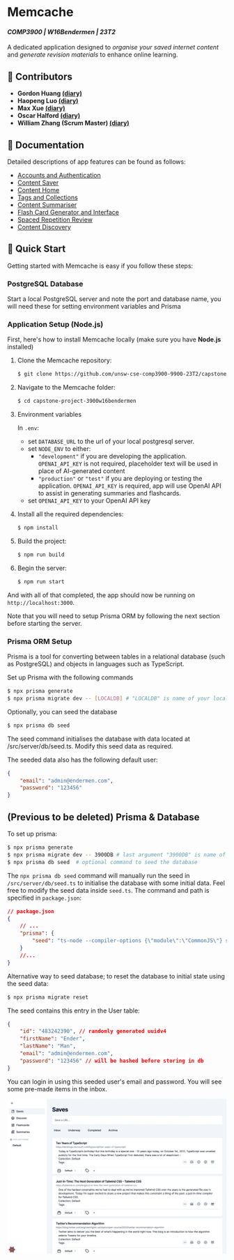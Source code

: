 # Memcache

#### _COMP3900 | W16Bendermen | 23T2_

A dedicated application designed to _organise your saved internet content_ and _generate revision materials_ to enhance online learning.

## :busts_in_silhouette: Contributors

-   **Gordon Huang [(diary)](./diaries/z5359836.md)**
-   **Haopeng Luo [(diary)](./diaries/z5339246.md)**
-   **Max Xue [(diary)](./diaries/z5267325.md)**
-   **Oscar Halford [(diary)](./diaries/z5157090.md)**
-   **William Zhang (Scrum Master) [(diary)](./diaries/z5367957.md)**

## :book: Documentation

Detailed descriptions of app features can be found as follows:

-   [Accounts and Authentication](./docs/accounts_auth.md)
-   [Content Saver](./docs/content_saver.md)
-   [Content Home](./docs/content_home.md)
-   [Tags and Collections](./docs/tags_collections.md)
-   [Content Summariser](./docs/content_summariser.md)
-   [Flash Card Generator and Interface](./docs/flashcard_generator.md)
-   [Spaced Repetition Review](./docs/spaced_repetition.md)
-   [Content Discovery](./docs/content_discovery.md)

## :rocket: Quick Start

Getting started with Memcache is easy if you follow these steps:

### PostgreSQL Database

Start a local PostgreSQL server and note the port and database name, you will need these for setting environment variables and Prisma

### Application Setup (Node.js)

First, here's how to install Memcache locally (make sure you have **Node.js** installed)

1. Clone the Memcache repository:

    ```bash
    $ git clone https://github.com/unsw-cse-comp3900-9900-23T2/capstone-project-3900w16bendermen.git
    ```

1. Navigate to the Memcache folder:

    ```bash
    $ cd capstone-project-3900w16bendermen
    ```

1. Environment variables

    In `.env`:

    - set `DATABASE_URL` to the url of your local postgresql server.
    - set `NODE_ENV` to either:
        - `"development"` if you are developing the application. `OPENAI_API_KEY` is not required, placeholder text will be used in place of AI-generated content
        - `"production"` or `"test"` if you are deploying or testing the application. `OPENAI_API_KEY` is required, app will use OpenAI API to assist in generating summaries and flashcards.
    - set `OPENAI_API_KEY` to your OpenAI API key

1. Install all the required dependencies:

    ```bash
    $ npm install
    ```

1. Build the project:

    ```bash
    $ npm run build
    ```

1. Begin the server:

    ```bash
    $ npm run start
    ```

And with all of that completed, the app should now be running on `http://localhost:3000`.

Note that you will need to setup Prisma ORM by following the next section before starting the server.

### Prisma ORM Setup

Prisma is a tool for converting between tables in a relational database (such as PostgreSQL) and objects in languages such as TypeScript.

Set up Prisma with the following commands

```bash
$ npx prisma generate
$ npx prisma migrate dev -- [LOCALDB] # "LOCALDB" is name of your local postgresql database
```

Optionally, you can seed the database

```bash
$ npx prisma db seed
```

The seed command initialises the database with data located at /src/server/db/seed.ts. Modify this seed data as required.

The seeded data also has the following default user:

```json
{
    "email": "admin@endermen.com",
    "password": "123456"
}
```

## (Previous to be deleted) Prisma & Database

To set up prisma:

```bash
$ npx prisma generate
$ npx prisma migrate dev -- 3900DB # last argument "3900DB" is name of your local postgresql database
$ npx prisma db seed  # optional command to seed the database
```

The `npx prisma db seed` command will manually run the seed in `/src/server/db/seed.ts` to initialise the database with some initial data. Feel free to modify the seed data inside `seed.ts`. The command and path is specified in `package.json`:

```json
// package.json
{
    // ...
    "prisma": {
        "seed": "ts-node --compiler-options {\"module\":\"CommonJS\"} src/server/db/seed.ts"
    }
    //...
}
```

Alternative way to seed database; to reset the database to initial state using the seed data:

```bash
$ npx prisma migrate reset
```

The seed contains this entry in the User table:

```json
{
    "id": "483242390", // randomly generated uuidv4
    "firstName": "Ender",
    "lastName": "Man",
    "email": "admin@endermen.com",
    "password": "123456" // will be hashed before storing in db
}
```

You can login in using this seeded user's email and password. You will see some pre-made items in the inbox.

![](assets/admin-seeded-inbox.png)
